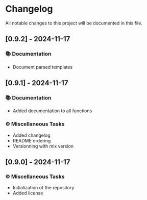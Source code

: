 # Changelog

All notable changes to this project will be documented in this file.

## [0.9.2] - 2024-11-17

### 📚 Documentation

- Document parsed templates

## [0.9.1] - 2024-11-17

### 📚 Documentation

- Added documentation to all functions

### ⚙️ Miscellaneous Tasks

- Added changelog
- README ordering
- Versionning with mix version

## [0.9.0] - 2024-11-17

### ⚙️ Miscellaneous Tasks

- Initialization of the repository
- Added license

<!-- generated by git-cliff -->
